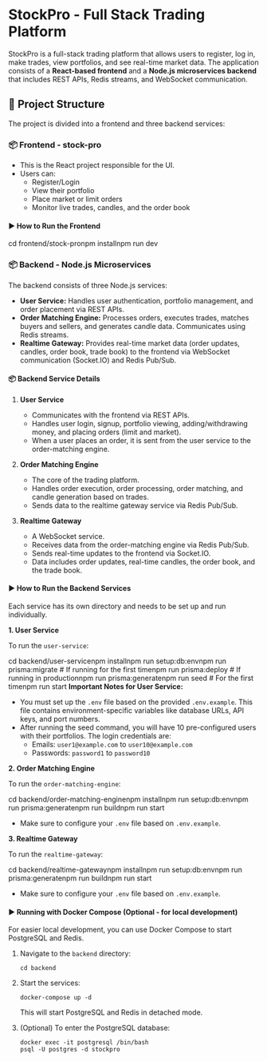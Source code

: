 # StockPro - Full Stack Trading Platform

StockPro is a full-stack trading platform that allows users to register, log in, make trades, view portfolios, and see real-time market data. The application consists of a **React-based frontend** and a **Node.js microservices backend** that includes REST APIs, Redis streams, and WebSocket communication.

## 🔧 Project Structure

The project is divided into a frontend and three backend services:

### 📦 Frontend - stock-pro

* This is the React project responsible for the UI.
* Users can:
    * Register/Login
    * View their portfolio
    * Place market or limit orders
    * Monitor live trades, candles, and the order book

#### ▶️ How to Run the Frontend

cd frontend/stock-pronpm installnpm run dev
### 📦 Backend - Node.js Microservices

The backend consists of three Node.js services:

* **User Service:** Handles user authentication, portfolio management, and order placement via REST APIs.
* **Order Matching Engine:** Processes orders, executes trades, matches buyers and sellers, and generates candle data. Communicates using Redis streams.
* **Realtime Gateway:** Provides real-time market data (order updates, candles, order book, trade book) to the frontend via WebSocket communication (Socket.IO) and Redis Pub/Sub.

#### 📦 Backend Service Details

1.  **User Service**

    * Communicates with the frontend via REST APIs.
    * Handles user login, signup, portfolio viewing, adding/withdrawing money, and placing orders (limit and market).
    * When a user places an order, it is sent from the user service to the order-matching engine.

2.  **Order Matching Engine**

    * The core of the trading platform.
    * Handles order execution, order processing, order matching, and candle generation based on trades.
    * Sends data to the realtime gateway service via Redis Pub/Sub.

3.  **Realtime Gateway**

    * A WebSocket service.
    * Receives data from the order-matching engine via Redis Pub/Sub.
    * Sends real-time updates to the frontend via Socket.IO.
    * Data includes order updates, real-time candles, the order book, and the trade book.

#### ▶️ How to Run the Backend Services

Each service has its own directory and needs to be set up and run individually.

**1. User Service**

To run the `user-service`:

cd backend/user-servicenpm installnpm run setup:db:envnpm run prisma:migrate  # If running for the first timenpm run prisma:deploy   # If running in productionnpm run prisma:generatenpm run seed          # For the first timenpm run start
**Important Notes for User Service:**

* You must set up the `.env` file based on the provided `.env.example`. This file contains environment-specific variables like database URLs, API keys, and port numbers.
* After running the seed command, you will have 10 pre-configured users with their portfolios. The login credentials are:
    * Emails: `user1@example.com` to `user10@example.com`
    * Passwords: `password1` to `password10`

**2. Order Matching Engine**

To run the `order-matching-engine`:

cd backend/order-matching-enginenpm installnpm run setup:db:envnpm run prisma:generatenpm run buildnpm run start
* Make sure to configure your `.env` file based on `.env.example`.

**3. Realtime Gateway**

To run the `realtime-gateway`:

cd backend/realtime-gatewaynpm installnpm run setup:db:envnpm run prisma:generatenpm run buildnpm run start
* Make sure to configure your `.env` file based on `.env.example`.

#### ▶️ Running with Docker Compose (Optional - for local development)

For easier local development, you can use Docker Compose to start PostgreSQL and Redis.

1.  Navigate to the `backend` directory:

    ```
    cd backend
    ```

2.  Start the services:

    ```
    docker-compose up -d
    ```

    This will start PostgreSQL and Redis in detached mode.

3.  (Optional) To enter the PostgreSQL database:

    ```
    docker exec -it postgresql /bin/bash
    psql -U postgres -d stockpro
    ```
